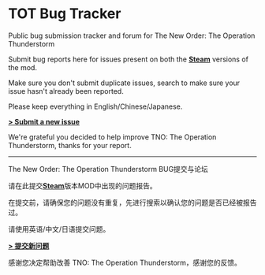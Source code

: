 # TOT Bug Tracker

Public bug submission tracker and forum for The New Order: The Operation Thunderstorm

Submit bug reports here for issues present on both the [**Steam**](https://steamcommunity.com/sharedfiles/filedetails/?id=3379310704) versions of the mod.

Make sure you don't submit duplicate issues, search to make sure your issue hasn't already been reported.

Please keep everything in English/Chinese/Japanese.

[**> Submit a new issue**](https://github.com/lkochiyasanael/TOT-Bug-Tracker/issues/new/choose)

We're grateful you decided to help improve TNO: The Operation Thunderstorm, thanks for your report.

---

The New Order: The Operation Thunderstorm BUG提交与论坛

请在此提交[**Steam**](https://steamcommunity.com/sharedfiles/filedetails/?id=3379310704)版本MOD中出现的问题报告。

在提交前，请确保您的问题没有重复，先进行搜索以确认您的问题是否已经被报告过。

请使用英语/中文/日语提交问题。

[**> 提交新问题**](https://github.com/lkochiyasanael/TOT-Bug-Tracker/issues/new/choose)

感谢您决定帮助改善 TNO: The Operation Thunderstorm，感谢您的反馈。